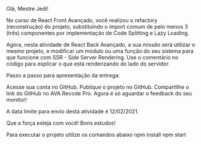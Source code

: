 Olá, Mestre Jedi!

No curso de React Front Avançado, você realizou o refactory (reconstrução) do projeto, substituindo o import comum de pelo menos 3 (três) componentes por implementação de Code Splitting e Lazy Loading.

Agora, nesta atividade de React Back Avançado, a sua missão será utilizar o mesmo projeto, e modificar um módulo ou uma função do seu sistema para que funcione com SSR - Side Server Rendering. Use o comentário no código para explicar o que está renderizando do lado do servidor.


Passo a passo para apresentação da entrega:

Acesse sua conta no GitHub.
Publique o projeto no GitHub.
Compartilhe o link do GitHub no AVA Recode Pro.
Agora é só aguardar o feedback do seu monitor!

A data limite para envio desta atividade é 12/02/2021.

Que a força esteja com você!
Bons estudos!

Para executar o projeto utilize os comandos abaixo
npm install
npm start